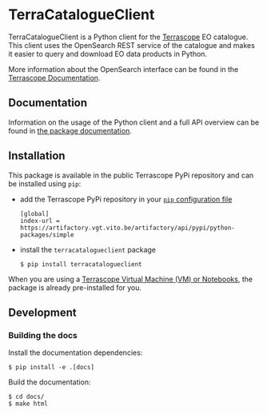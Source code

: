 # TerraCatalogueClient

TerraCatalogueClient is a Python client for the [Terrascope](https://terrascope.be/) EO catalogue. 
This client uses the OpenSearch REST service of the catalogue and makes it easier to query and download EO data products in Python.

More information about the OpenSearch interface can be found in the [Terrascope Documentation](https://docs.terrascope.be/#/Developers/WebServices/TerraCatalogue/TerraCatalogue).

## Documentation
Information on the usage of the Python client and a full API overview can be found in [the package documentation](https://vitobelgium.github.io/terracatalogueclient/).

## Installation

This package is available in the public Terrascope PyPi repository and can be installed using `pip`:
- add the Terrascope PyPi repository in your [`pip` configuration file](https://pip.pypa.io/en/stable/user_guide/#configuration)
    ```
    [global]
    index-url = https://artifactory.vgt.vito.be/artifactory/api/pypi/python-packages/simple
    ```
- install the `terracatalogueclient` package
    ```
    $ pip install terracatalogueclient
    ```

When you are using a [Terrascope Virtual Machine (VM) or Notebooks](https://terrascope.be/en/services), 
the package is already pre-installed for you.

## Development
### Building the docs
Install the documentation dependencies:
```
$ pip install -e .[docs]
```

Build the documentation:
```
$ cd docs/
$ make html
```